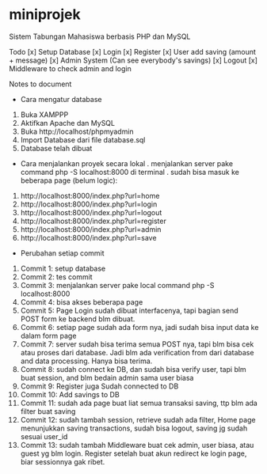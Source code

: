 # miniprojek
Sistem Tabungan Mahasiswa berbasis PHP dan MySQL

Todo
[x] Setup Database
[x] Login
[x] Register
[x] User add saving (amount + message)
[x] Admin System (Can see everybody's savings)
[x] Logout
[x] Middleware to check admin and login

Notes to document
- Cara mengatur database
1. Buka XAMPPP
2. Aktifkan Apache dan MySQL
3. Buka http://localhost/phpmyadmin
4. Import Database dari file database.sql
5. Database telah dibuat

- Cara menjalankan proyek secara lokal
. menjalankan server pake command php -S localhost:8000 di terminal
. sudah bisa masuk ke beberapa page (belum logic):
1. http://localhost:8000/index.php?url=home
2. http://localhost:8000/index.php?url=login
3. http://localhost:8000/index.php?url=logout
4. http://localhost:8000/index.php?url=register
5. http://localhost:8000/index.php?url=admin
6. http://localhost:8000/index.php?url=save

- Perubahan setiap commit
1. Commit 1: setup database
2. Commit 2: tes commit
3. Commit 3: menjalankan server pake local command php -S localhost:8000
4. Commit 4: bisa akses beberapa page
5. Commit 5: Page Login sudah dibuat interfacenya, tapi bagian send POST form ke backend blm dibuat.
6. Commit 6: setiap page sudah ada form nya, jadi sudah bisa input data ke dalam form page
7. Commit 7: server sudah bisa terima semua POST nya, tapi blm bisa cek atau proses dari database. Jadi blm ada verification from dari database and data processing. Hanya bisa terima.
8. Commit 8: sudah connect ke DB, dan sudah bisa verify user, tapi blm buat session, and blm bedain admin sama user biasa
9. Commit 9: Register juga Sudah connected to DB
10. Commit 10: Add savings to DB
11. Commit 11: sudah ada page buat liat semua transaksi saving, ttp blm ada filter buat saving
12. Commit 12: sudah tambah session, retrieve sudah ada filter, Home page menunjukkan saving transactions, sudah bisa logout, saving jg sudah sesuai user_id
13. Commit 13: sudah tambah Middleware buat cek admin, user biasa, atau guest yg blm login. Register setelah buat akun redirect ke login page, biar sessionnya gak ribet.